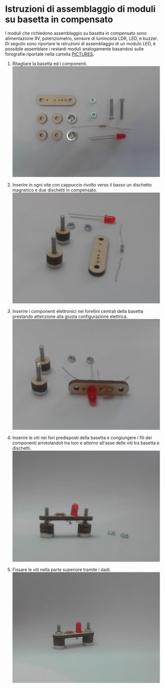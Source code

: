 # Istruzioni di assemblaggio di moduli su basetta in compensato

I moduli che richiedono assemblaggio su basetta in compensato sono
alimentazione 9V, potenziometro, sensore di luminosità LDR, LED, e 
buzzer. Di seguito sono riportare le istruzioni di assemblaggio di un
modulo LED, è possibile assemblare i restanti moduli analogamente
basandosi sulle forografie riportate nella cartella
[PICTURES](https://github.com/TizianaDallape/Circuit_making/tree/master/pictures).

01) Ritagliare la basetta ed i componenti.
<img src="pictures/wood_assembly_instructions/01.jpg"></img>

02) Inserire in ogni vite con cappuccio rivolto verso il basso un dischetto
magnetico e due dischetti in compensato.
<img src="pictures/wood_assembly_instructions/02.jpg"></img>

03) Inserire i componenti elettronici nei forellini centrali della basetta
prestando attenzione alla giusta configurazione elettrica.
<img src="pictures/wood_assembly_instructions/03.jpg"></img>

04) Inserire le viti nei fori predisposti della basetta e congiungere i fili
dei componenti arrotolandoli tra loro e attorno all'asse delle viti tra
basetta e dischetti.
<img src="pictures/wood_assembly_instructions/04.jpg"></img>

05) Fissare le viti nella parte superiore tramite i dadi.
<img src="pictures/wood_assembly_instructions/05.jpg"></img>
